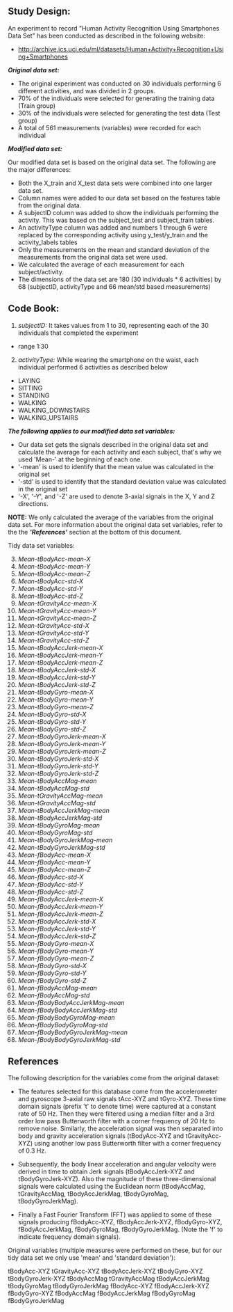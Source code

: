**Study Design:**
-----------------

An experiment to record "Human Activity Recognition Using Smartphones Data Set" has been conducted as described in the following website:

- http://archive.ics.uci.edu/ml/datasets/Human+Activity+Recognition+Using+Smartphones

***Original data set:***

- The original experiment was conducted on 30 individuals performing 6 different activities, and was divided in 2 groups. 
- 70% of the individuals were selected for generating the training data (Train group)
- 30% of the individuals were selected for generating the test data (Test group)
- A total of 561 measurements (variables) were recorded for each individual

***Modified data set:***

Our modified data set is based on the original data set. The following are the major differences:

- Both the X_train and X_test data sets were combined into one larger data set.
- Column names were added to our data set based on the features table from the original data.
- A subjectID column was added to show the individuals performing the activity. This was based on the subject_test and subject_train tables.
- An activityType column was added and numbers 1 through 6 were replaced by the corresponding activity using y_test/y_train and the activity_labels tables
- Only the measurements on the mean and standard deviation of the measurements from the original data set were used.
- We calculated the average of each measurement for each subject/activity.
- The dimensions of the data set are 180 (30 individuals * 6 activities) by 68 (subjectID, activityType and 66 mean/std based measurements)


**Code Book:**
----------

1) *subjectID:* It takes values from 1 to 30, representing each of the 30 individuals that completed the experiment

- range 1:30

2) *activityType:* While wearing the smartphone on the waist, each individual performed 6 activities as described below

- LAYING
- SITTING
- STANDING
- WALKING
- WALKING_DOWNSTAIRS
- WALKING_UPSTAIRS

***The following applies to our modified data set variables:***

- Our data set gets the signals described in the original data set and calculate the average for each activity and each subject, that's why we used 'Mean-' at the beginning of each one. 
- '-mean' is used to identify that the mean value was calculated in the original set
- '-std' is used to identify that the standard deviation value was calculated in the original set
- '-X', '-Y', and '-Z' are used to denote 3-axial signals in the X, Y and Z directions.

**NOTE:** We only calculated the average of the variables from the original data set. For more information about the original data set variables, refer to the the ***'References'*** section at the bottom of this document.

Tidy data set variables:

3) *Mean-tBodyAcc-mean-X*
4) *Mean-tBodyAcc-mean-Y*
5) *Mean-tBodyAcc-mean-Z*
6) *Mean-tBodyAcc-std-X*
7) *Mean-tBodyAcc-std-Y*
8) *Mean-tBodyAcc-std-Z*
9) *Mean-tGravityAcc-mean-X*
10) *Mean-tGravityAcc-mean-Y*
11) *Mean-tGravityAcc-mean-Z*
12) *Mean-tGravityAcc-std-X*
13) *Mean-tGravityAcc-std-Y*
14) *Mean-tGravityAcc-std-Z*
15) *Mean-tBodyAccJerk-mean-X*
16) *Mean-tBodyAccJerk-mean-Y*
17) *Mean-tBodyAccJerk-mean-Z*
18) *Mean-tBodyAccJerk-std-X*
19) *Mean-tBodyAccJerk-std-Y*
20) *Mean-tBodyAccJerk-std-Z*
21) *Mean-tBodyGyro-mean-X*
22) *Mean-tBodyGyro-mean-Y*
23) *Mean-tBodyGyro-mean-Z*
24) *Mean-tBodyGyro-std-X*
25) *Mean-tBodyGyro-std-Y*
26) *Mean-tBodyGyro-std-Z*
27) *Mean-tBodyGyroJerk-mean-X*
28) *Mean-tBodyGyroJerk-mean-Y*
29) *Mean-tBodyGyroJerk-mean-Z*
30) *Mean-tBodyGyroJerk-std-X*
31) *Mean-tBodyGyroJerk-std-Y*
32) *Mean-tBodyGyroJerk-std-Z*
33) *Mean-tBodyAccMag-mean*
34) *Mean-tBodyAccMag-std*
35) *Mean-tGravityAccMag-mean*
36) *Mean-tGravityAccMag-std*
37) *Mean-tBodyAccJerkMag-mean*
38) *Mean-tBodyAccJerkMag-std*
39) *Mean-tBodyGyroMag-mean*
40) *Mean-tBodyGyroMag-std*
41) *Mean-tBodyGyroJerkMag-mean*
42) *Mean-tBodyGyroJerkMag-std*
43) *Mean-fBodyAcc-mean-X*
44) *Mean-fBodyAcc-mean-Y*
45) *Mean-fBodyAcc-mean-Z*
46) *Mean-fBodyAcc-std-X*
47) *Mean-fBodyAcc-std-Y*
48) *Mean-fBodyAcc-std-Z*
49) *Mean-fBodyAccJerk-mean-X*
50) *Mean-fBodyAccJerk-mean-Y*
51) *Mean-fBodyAccJerk-mean-Z*
52) *Mean-fBodyAccJerk-std-X*
53) *Mean-fBodyAccJerk-std-Y*
54) *Mean-fBodyAccJerk-std-Z*
55) *Mean-fBodyGyro-mean-X*
56) *Mean-fBodyGyro-mean-Y*
57) *Mean-fBodyGyro-mean-Z*
58) *Mean-fBodyGyro-std-X*
59) *Mean-fBodyGyro-std-Y*
60) *Mean-fBodyGyro-std-Z*
61) *Mean-fBodyAccMag-mean*
62) *Mean-fBodyAccMag-std*
63) *Mean-fBodyBodyAccJerkMag-mean*
64) *Mean-fBodyBodyAccJerkMag-std*
65) *Mean-fBodyBodyGyroMag-mean*
66) *Mean-fBodyBodyGyroMag-std*
67) *Mean-fBodyBodyGyroJerkMag-mean*
68) *Mean-fBodyBodyGyroJerkMag-std*

**References**
----------

The following description for the variables come from the original dataset:

- The features selected for this database come from the accelerometer and gyroscope 3-axial raw signals tAcc-XYZ and tGyro-XYZ. These time domain signals (prefix 't' to denote time) were captured at a constant rate of 50 Hz. Then they were filtered using a median filter and a 3rd order low pass Butterworth filter with a corner frequency of 20 Hz to remove noise. Similarly, the acceleration signal was then separated into body and gravity acceleration signals (tBodyAcc-XYZ and tGravityAcc-XYZ) using another low pass Butterworth filter with a corner frequency of 0.3 Hz. 

- Subsequently, the body linear acceleration and angular velocity were derived in time to obtain Jerk signals (tBodyAccJerk-XYZ and tBodyGyroJerk-XYZ). Also the magnitude of these three-dimensional signals were calculated using the Euclidean norm (tBodyAccMag, tGravityAccMag, tBodyAccJerkMag, tBodyGyroMag, tBodyGyroJerkMag). 

- Finally a Fast Fourier Transform (FFT) was applied to some of these signals producing fBodyAcc-XYZ, fBodyAccJerk-XYZ, fBodyGyro-XYZ, fBodyAccJerkMag, fBodyGyroMag, fBodyGyroJerkMag. (Note the 'f' to indicate frequency domain signals). 

Original variables (multiple measures were performed on these, but for our tidy data set we only use 'mean' and 'standard deviation'):

tBodyAcc-XYZ
tGravityAcc-XYZ
tBodyAccJerk-XYZ
tBodyGyro-XYZ
tBodyGyroJerk-XYZ
tBodyAccMag
tGravityAccMag
tBodyAccJerkMag
tBodyGyroMag
tBodyGyroJerkMag
fBodyAcc-XYZ
fBodyAccJerk-XYZ
fBodyGyro-XYZ
fBodyAccMag
fBodyAccJerkMag
fBodyGyroMag
fBodyGyroJerkMag
